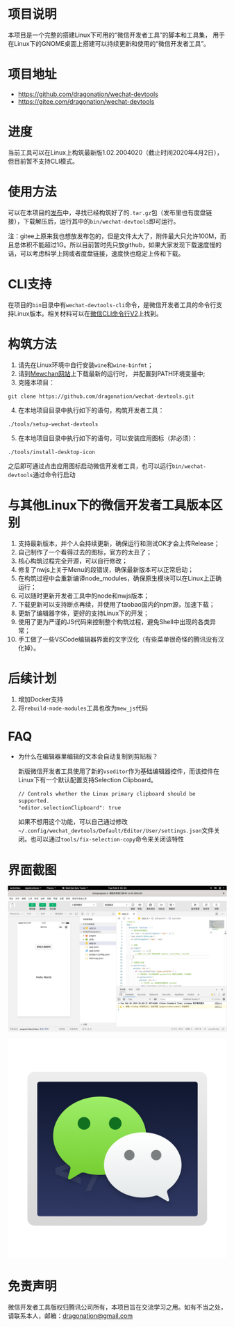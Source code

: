 # 项目说明

本项目是一个完整的搭建Linux下可用的“微信开发者工具”的脚本和工具集，
用于在Linux下的GNOME桌面上搭建可以持续更新和使用的“微信开发者工具”。

# 项目地址
* https://github.com/dragonation/wechat-devtools
* https://gitee.com/dragonation/wechat-devtools

# 进度

当前工具可以在Linux上构筑最新版1.02.2004020（截止时间2020年4月2日），但目前暂不支持CLI模式。

# 使用方法

可以在本项目的[发布](https://github.com/dragonation/wechat-devtools/releases)中，寻找已经构筑好了的`.tar.gz`包（发布里也有度盘链接），下载解压后，运行其中的`bin/wechat-devtools`即可运行。

注：gitee上原来我也想放发布包的，但是文件太大了，附件最大只允许100M，而且总体积不能超过1G。所以目前暂时先只放github，如果大家发现下载速度慢的话，可以考虑科学上网或者度盘链接，速度快也稳定上传和下载。

# CLI支持

在项目的`bin`目录中有`wechat-devtools-cli`命令，是微信开发者工具的命令行支持Linux版本。相关材料可以在[微信CLI命令行V2](https://developers.weixin.qq.com/miniprogram/dev/devtools/cli.html)上找到。

# 构筑方法

1. 请先在Linux环境中自行安装`wine`和`wine-binfmt`；
2. 请到[Mewchan网站](https://www.mewchan.com/dists.mhtml)上下载最新的运行时，
并配置到PATH环境变量中;
3. 克隆本项目：
```
git clone https://github.com/dragonation/wechat-devtools.git
```
4. 在本地项目目录中执行如下的语句，构筑开发者工具：
```
./tools/setup-wechat-devtools
```
5. 在本地项目目录中执行如下的语句，可以安装应用图标（非必须）：
```
./tools/install-desktop-icon
```

之后即可通过点击应用图标启动微信开发者工具，也可以运行`bin/wechat-devtools`通过命令行启动

# 与其他Linux下的微信开发者工具版本区别

1. 支持最新版本，并个人会持续更新，确保运行和测试OK才会上传Release；
2. 自己制作了一个看得过去的图标，官方的太丑了；
3. 核心构筑过程完全开源，可以自行修改；
4. 修复了nwjs上关于Menu的段错误，确保最新版本可以正常启动；
5. 在构筑过程中会重新编译node_modules，确保原生模块可以在Linux上正确运行；
6. 可以随时更新开发者工具中的node和nwjs版本；
7. 下载更新可以支持断点再续，并使用了taobao国内的npm源，加速下载；
8. 更新了编辑器字体，更好的支持Linux下的开发；
9. 使用了更为严谨的JS代码来控制整个构筑过程，避免Shell中出现的各类异常；
10. 手工做了一些VSCode编辑器界面的文字汉化（有些菜单很奇怪的腾讯没有汉化掉）。

# 后续计划

1. 增加Docker支持
2. 将`rebuild-node-modules`工具也改为`mew_js`代码

# FAQ

* 为什么在编辑器里编辑的文本会自动复制到剪贴板？

  新版微信开发者工具使用了新的`vseditor`作为基础编辑器控件，而该控件在Linux下有一个默认配置支持Selection Clipboard。
  ```
  // Controls whether the Linux primary clipboard should be supported.
  "editor.selectionClipboard": true
  ```
  如果不想用这个功能，可以自己通过修改`~/.config/wechat_devtools/Default/Editor/User/settings.json`文件关闭。也可以通过`tools/fix-selection-copy`命令来关闭该特性

# 界面截图

![screenshot](res/screenshots/1.jpg)

![icon](res/icons/wechat-devtools.png)

# 免责声明

微信开发者工具版权归腾讯公司所有，本项目旨在交流学习之用。如有不当之处，请联系本人，邮箱：dragonation@gmail.com

